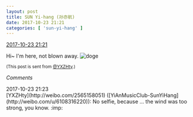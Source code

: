 ```yaml
---
layout: post
title: SUN Yi-hang (孙亦航)
date: 2017-10-23 21:21
categories: [ 'sun-yi-hang' ]
---
```


<div class="weibo-info">
  <a href="http://weibo.com/2565158051/FrKcb9uNQ">2017-10-23 21:21</a>
</div>

Hi~ I'm here, not blown away. ![doge](http://img.t.sinajs.cn/t4/appstyle/expression/ext/normal/b6/doge_org.gif)

<!-- more -->

<small>(This post is sent from [@YXZHty](http://weibo.com/2565158051).)</small>

*Comments*

<div class="weibo-info">2017-10-23 21:23</div>
[YXZHty](http://weibo.com/2565158051) ([YiAnMusicClub-SunYiHang](http://weibo.com/u/6108316220)): No selfie, because … the wind was too strong, you know. :imp:
